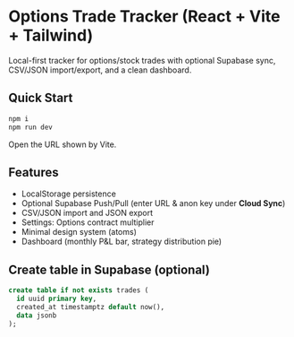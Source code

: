 
# Options Trade Tracker (React + Vite + Tailwind)

Local-first tracker for options/stock trades with optional Supabase sync, CSV/JSON import/export,
and a clean dashboard.

## Quick Start
```bash
npm i
npm run dev
```

Open the URL shown by Vite.

## Features
- LocalStorage persistence
- Optional Supabase Push/Pull (enter URL & anon key under **Cloud Sync**)
- CSV/JSON import and JSON export
- Settings: Options contract multiplier
- Minimal design system (atoms)
- Dashboard (monthly P&L bar, strategy distribution pie)

## Create table in Supabase (optional)
```sql
create table if not exists trades (
  id uuid primary key,
  created_at timestamptz default now(),
  data jsonb
);
```
